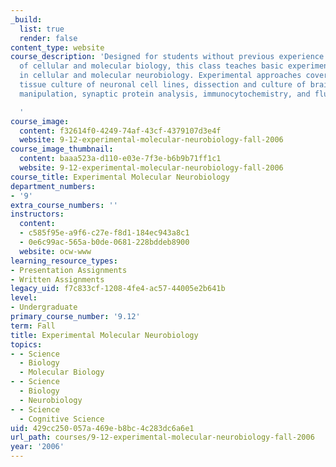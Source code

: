 ```yaml
---
_build:
  list: true
  render: false
content_type: website
course_description: 'Designed for students without previous experience in techniques
  of cellular and molecular biology, this class teaches basic experimental techniques
  in cellular and molecular neurobiology. Experimental approaches covered include
  tissue culture of neuronal cell lines, dissection and culture of brain cells, DNA
  manipulation, synaptic protein analysis, immunocytochemistry, and fluorescent microscopy.

  '
course_image:
  content: f32614f0-4249-74af-43cf-4379107d3e4f
  website: 9-12-experimental-molecular-neurobiology-fall-2006
course_image_thumbnail:
  content: baaa523a-d110-e03e-7f3e-b6b9b71ff1c1
  website: 9-12-experimental-molecular-neurobiology-fall-2006
course_title: Experimental Molecular Neurobiology
department_numbers:
- '9'
extra_course_numbers: ''
instructors:
  content:
  - c585f95e-a9f6-c27e-f8d1-184ec943a8c1
  - 0e6c99ac-565a-b0de-0681-228bddeb8900
  website: ocw-www
learning_resource_types:
- Presentation Assignments
- Written Assignments
legacy_uid: f7c833cf-1208-4fe4-ac57-44005e2b641b
level:
- Undergraduate
primary_course_number: '9.12'
term: Fall
title: Experimental Molecular Neurobiology
topics:
- - Science
  - Biology
  - Molecular Biology
- - Science
  - Biology
  - Neurobiology
- - Science
  - Cognitive Science
uid: 429cc250-057a-469e-b8bc-4c283dc6a6e1
url_path: courses/9-12-experimental-molecular-neurobiology-fall-2006
year: '2006'
---
```


